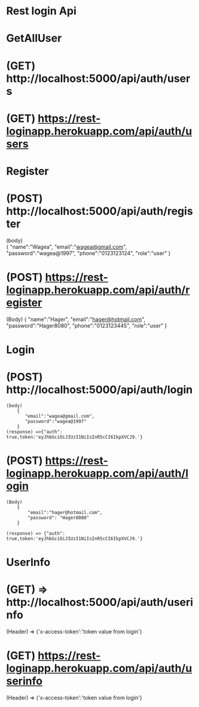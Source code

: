 # Rest login Api 

# GetAllUser

# (GET)  http://localhost:5000/api/auth/users
# (GET)  https://rest-loginapp.herokuapp.com/api/auth/users

# Register

# (POST) http://localhost:5000/api/auth/register
   (body)   
        {
            "name":"Wagea",
            "email":"wagea@gmail.com",
            "password":"wagea@1997",
            "phone":"0123123124",
            "role":"user"
        }
# (POST) https://rest-loginapp.herokuapp.com/api/auth/register
   (Body) 
        {
            "name":"Hager",
            "email":"hager@hotmail.com",
            "password":"Hager8080",
            "phone":"0123123445",
            "role":"user"
        }  

# Login

# (POST)  http://localhost:5000/api/auth/login
    (body) 
        {
           "email":"wagea@gmail.com",
           "password":"wagea@1997"
        }
    (response) =>{"auth": true,token:'eyJhbGciOiJIUzI1NiIsInR5cCI6IkpXVCJ9.'}

# (POST) https://rest-loginapp.herokuapp.com/api/auth/login
    (Body)
        {
            "email":"hager@hotmail.com",
            "password": "Hager8080"
        }
    
    (response) => {"auth": true,token:'eyJhbGciOiJIUzI1NiIsInR5cCI6IkpXVCJ9.'}

# UserInfo

# (GET) => http://localhost:5000/api/auth/userinfo
  (Header) => {'x-access-token':'token value from login'}

# (GET)  https://rest-loginapp.herokuapp.com/api/auth/userinfo
  (Header) => {'x-access-token':'token value from login'}

